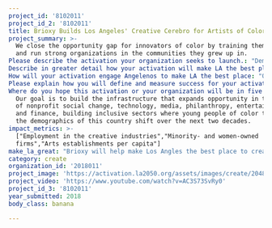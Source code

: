 ```yaml
---
project_id: '8102011'
project_id_2: '8102011'
title: Brioxy Builds Los Angeles' Creative Cerebro for Artists of Color
project_summary: >-
  We close the opportunity gap for innovators of color by training them to build
  and run strong organizations in the communities they grew up in. 
Please describe the activation your organization seeks to launch.: "Demographically, Los Angeles is one of the most diverse cities in the country. Yet leadership in the social entrepreneurship and nonprofit sectors have struggled to reflect that diversity. \r\n\r\nWe want to activate 10,000 innovators of color in Los Angeles--who each reach 10 people to increase opportunity for everyone in Los Angeles.  \r\n\r\nThrough boot camps and trainings, online engagement we will help Los Angeles become the best place for innovators of color to create."
Describe in greater detail how your activation will make LA the best place?: "Brioxy will help make Los Angles the best place to create by supporting a generation of innovators of color to build creative spaces that drive community.\r\n\r\nWe know that we are on the precipice of incredible change in this country. LA is leading the nation’s demographic shift as people of color become the majority of our nation. Yet as our community becomes increasingly diverse, leadership in the social entrepreneurship and nonprofit sectors have struggled to reflect that diversity. \r\n\r\nCreative innovators drive transformative change in our communities. We believe by investing in artists and creatives of color we can help them to stay imbedded within their communities, combatting displacement, and giving communities the tools to create jobs, provide leadership and generate community wealth. \r\n\r\nBy cementing a commitment to LA’s Diverse creative scene we will not only ensure that LA remains the creative hub of California but we will do so in a way that all Angelenos see themselves reflected in our creative core. Our arts and culture sector cannot thrive if it is not equitable. \r\n\r\nOur Cerebro Pipeline Program trains social entrepreneurs of color to build and scale solutions that increase opportunity and equity. Highly interactive, these programs give Angelenos space to practice what they are learning, build a powerful network and access critical skill building. Sessions on topics like leadership, management, governance, strategic planning, fundraising, financial management, marketing, grant writing, evaluation and more. With your vote we can help position Los Angeles to be an epicenter of creative activation for innovators of color. We see the creative industries as a core focus to building “possibility models” for our neighborhoods and communities. \r\n\r\nThese bootcamps are 4-day immersives that deliver the core tools and skills needed to run a nonprofit or startup business. Our Cerebro Pipeline centers wellness and self care—balancing that with hard skills like fundraising and financial management. We invite thought leaders and successful innovators to join each cohort for talks, meals and community as these local creatives map out how to grow their leadership and take LA’s creative industry to the next level. "
How will your activation engage Angelenos to make LA the best place: "Our core activation strategies include: \r\nTraining & development through our 3-5 bootcamps and innovation labs. \r\nPushing a conversation through the news/OpEds to advance a diverse creative community. \r\nEncouraging people to align their values with their actions through boycotts, digital activism, organizing their communities, volunteering and donating\r\nWe also seek to help innovators of color create jobs and build wealth that has a high circulation in communities of color across Los Angeles\r\n\r\nBrioxy Innovation Labs are platforms for innovation. Our popular education based approach leverages the best of ideation: the creative process of generating, developing, and communicating new ideas—with an eye toward out of the box solutions. We bring together top thinkers in the fields of social justice, technology, media and government for a daylong immersion in systems change through a design thinking lens. These labs give us a chance to reimagine old problems through diverse lenses and engage new thinking and approaches. They also galvanize leaders across sectors, building important and valuable relationships and community."
Please explain how you will define and measure success for your activation.: "We close the opportunity gap for innovators of color by: 1.) Training them to build and run strong organizations in the communities they grew up in; 2.) Strengthen Los Angele’s creative ecosystem by building the pipeline of diverse leaders ready to take the helm of its institutions and create their own. \r\n\r\nRegionally we are looking to see: \r\nSupport for and increase in the number of minority- and women-owned firms in LA—our programs are culturally based, draw from some of the country’s best trainers and thought leaders—with hard skills that will build resilient organizations and companies. \r\n\r\nIncreased employment of artists and creative of color within the creative industries: The gap around diversity is persistent at all levels. We need to increase employment in arts administration, CEOs, as well as artists that are featured in arts spaces across the city. \r\n\r\nGrowth in the number of arts establishments per capita in Los Angles by 2050: Creative hives are crucial to artistic and cultural vitality of LA. Artists are being displaced at an alarming rate. Increasing the number of arts establishments per capita is essential—ensuring that those at the margins, people of color, women and LGBTQ creatives are placed at the center. \r\n\r\nWe want to see the region become a center for entrepreneurial activity driven by the creative leadership of people of color, employment opportunities for artists and scaffold infrastructure that generates wealth for our city’s diverse communities."
Where do you hope this activation or your organization will be in five years?: >-
  Our goal is to build the infrastructure that expands opportunity in the fields
  of nonprofit social change, technology, media, philanthropy, entertainment,
  and finance, building inclusive sectors where young people of color thrive as
  the demographics of this country shift over the next two decades.
impact_metrics: >-
  ["Employment in the creative industries","Minority- and women-owned
  firms","Arts establishments per capita"]
make_la_great: "Brioxy will help make Los Angles the best place to create by supporting a generation of innovators of color to build creative spaces that drive community.\r\n \r\n \r\n \r\n We know that we are on the precipice of incredible change in this country. LA is leading the nation’s demographic shift as people of color become the majority of our nation. Yet as our community becomes increasingly diverse, leadership in the social entrepreneurship and nonprofit sectors have struggled to reflect that diversity. \r\n \r\n \r\n \r\n Creative innovators drive transformative change in our communities. We believe by investing in artists and creatives of color we can help them to stay imbedded within their communities, combatting displacement, and giving communities the tools to create jobs, provide leadership and generate community wealth. \r\n \r\n \r\n \r\n By cementing a commitment to LA’s Diverse creative scene we will not only ensure that LA remains the creative hub of California but we will do so in a way that all Angelenos see themselves reflected in our creative core. Our arts and culture sector cannot thrive if it is not equitable. \r\n \r\n \r\n \r\n Our Cerebro Pipeline Program trains social entrepreneurs of color to build and scale solutions that increase opportunity and equity. Highly interactive, these programs give Angelenos space to practice what they are learning, build a powerful network and access critical skill building. Sessions on topics like leadership, management, governance, strategic planning, fundraising, financial management, marketing, grant writing, evaluation and more. With your vote we can help position Los Angeles to be an epicenter of creative activation for innovators of color. We see the creative industries as a core focus to building “possibility models” for our neighborhoods and communities. \r\n \r\n \r\n \r\n These bootcamps are 4-day immersives that deliver the core tools and skills needed to run a nonprofit or startup business. Our Cerebro Pipeline centers wellness and self care—balancing that with hard skills like fundraising and financial management. We invite thought leaders and successful innovators to join each cohort for talks, meals and community as these local creatives map out how to grow their leadership and take LA’s creative industry to the next level."
category: create
organization_id: '2018011'
project_image: 'https://activation.la2050.org/assets/images/create/2048-wide/brioxy.jpg'
project_video: 'https://www.youtube.com/watch?v=AC3S73SvRy0'
project_id_3: '8102011'
year_submitted: 2018
body_class: banana

---
```

